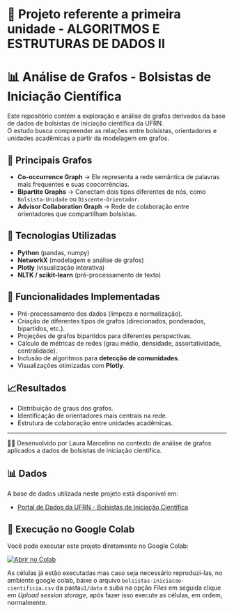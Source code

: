 # 🚀 Projeto referente a primeira unidade - ALGORITMOS E ESTRUTURAS DE DADOS II

# 📊 Análise de Grafos - Bolsistas de Iniciação Científica

Este repositório contém a exploração e análise de grafos derivados da base de dados de bolsistas de iniciação científica da UFRN.  
O estudo busca compreender as relações entre bolsistas, orientadores e unidades acadêmicas a partir da modelagem em grafos.

## 🔑 Principais Grafos

- **Co-occurrence Graph** → Ele representa a rede semântica de palavras mais frequentes e suas coocorrências.  
- **Bipartite Graphs** → Conectam dois tipos diferentes de nós, como `Bolsista-Unidade` ou `Discente-Orientador`.  
- **Advisor Collaboration Graph** → Rede de colaboração entre orientadores que compartilham bolsistas.  

## 🚀 Tecnologias Utilizadas

- **Python** (pandas, numpy)
- **NetworkX** (modelagem e análise de grafos)
- **Plotly** (visualização interativa)
- **NLTK / scikit-learn** (pré-processamento de texto)

## 📌 Funcionalidades Implementadas

- Pré-processamento dos dados (limpeza e normalização).  
- Criação de diferentes tipos de grafos (direcionados, ponderados, bipartidos, etc.).  
- Projeções de grafos bipartidos para diferentes perspectivas.  
- Cálculo de métricas de redes (grau médio, densidade, assortatividade, centralidade).  
- Inclusão de algoritmos para **detecção de comunidades**.  
- Visualizações otimizadas com **Plotly**.  

## 📈Resultados

- Distribuição de graus dos grafos.  
- Identificação de orientadores mais centrais na rede.  
- Estrutura de colaboração entre unidades acadêmicas.  

---
👩‍💻 Desenvolvido por Laura Marcelino no contexto de análise de grafos aplicados a dados de bolsistas de iniciação científica.

## 📊 Dados

A base de dados utilizada neste projeto está disponível em:

- [Portal de Dados da UFRN - Bolsistas de Iniciação Científica](https://dados.ufrn.br/dataset/bolsistas-de-iniciacao-cientifica/resource/dfee756f-809f-42d2-a88a-db67f3a040bf)  

## 🚀 Execução no Google Colab

Você pode executar este projeto diretamente no Google Colab:  

[![Abrir no Colab](https://colab.research.google.com/assets/colab-badge.svg)](https://colab.research.google.com/drive/17jCUpUeRU39X984-LHdd6e9mJluYWDVe)

As células já estão executadas mas caso seja necessário reproduzi-las, no ambiente google colab, baixe o arquivo `bolsistas-iniciacao-cientificia.csv` da pasta`u1/data` e suba na opção *Files* em seguida clique em *Upload session storage*, após fazer isso execute as células, em ordem, normalmente.

